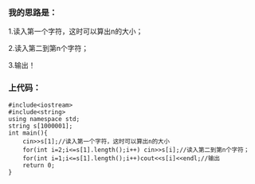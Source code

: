 ### 我的思路是：

1.读入第一个字符，这时可以算出n的大小；

2.读入第二到第n个字符；

3.输出！

### 上代码：

```
#include<iostream>
#include<string>
using namespace std;
string s[1000001];
int main(){
	cin>>s[1];//读入第一个字符，这时可以算出n的大小
	for(int i=2;i<=s[1].length();i++) cin>>s[i];//读入第二到第n个字符；
	for(int i=1;i<=s[1].length();i++)cout<<s[i]<<endl;//输出
	return 0;
} 
```
